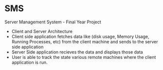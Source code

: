 # SMS
Server Management System - Final Year Project

- Client and Server Architecture
- Client side application fetches data like (disk usage, Memory Usage, Running Processes, etc) from the client machine and sends to the server side application
- Server Side application recieves the data and displays those data
- User is able to track the state various remote machines where the client application is run.
